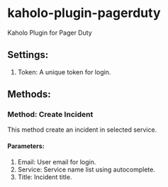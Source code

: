 # kaholo-plugin-pagerduty
Kaholo Plugin for Pager Duty

## Settings:
1. Token: A unique token for login.

## Methods:
### Method: Create Incident
This method create an incident in selected service.

#### Parameters:
1. Email: User email for login.
2. Service: Service name list using autocomplete.
3. Title: Incident title.
